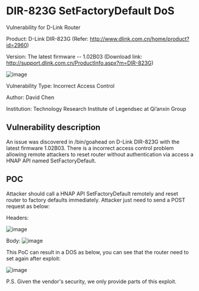 # DIR-823G SetFactoryDefault DoS
Vulnerability for D-Link Router

Product: D-Link DIR-823G  (Refer: http://www.dlink.com.cn/home/product?id=2960)

Version: The latest firmware -- 1.02B03 (Download link: http://support.dlink.com.cn/ProductInfo.aspx?m=DIR-823G)

![image](https://github.com/leonW7/D-Link/blob/master/4.png)

Vulnerability Type: Incorrect Access Control

Author: David Chen

Institution: Technology Research Institute of Legendsec at Qi’anxin Group

Vulnerability description
-------------------------
An issue was discovered in /bin/goahead on D-Link DIR-823G with the latest firmware 1.02B03. There is a incorrect access control problem allowing remote attackers to reset router without authentication via access a HNAP API named SetFactoryDefault. 

POC
-------------------------

Attacker should call a HNAP API SetFactoryDefault remotely and reset router to factory defaults immediately. Attacker just need to send a POST request as below:

Headers:

![image](https://github.com/leonW7/D-Link/blob/master/4-1.png)

Body:
![image](https://github.com/leonW7/D-Link/blob/master/4-2.png)

This PoC can result in a DOS as below, you can see that the router need to set again after exploit:

![image](https://github.com/leonW7/D-Link/blob/master/4-3.png)

P.S. Given the vendor's security, we only provide parts of this exploit.
